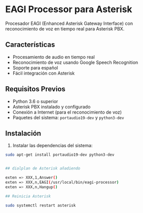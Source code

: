 # EAGI Processor para Asterisk

Procesador EAGI (Enhanced Asterisk Gateway Interface) con reconocimiento de voz en tiempo real para Asterisk PBX.

## Características

- Procesamiento de audio en tiempo real
- Reconocimiento de voz usando Google Speech Recognition
- Soporte para español
- Fácil integración con Asterisk

## Requisitos Previos

- Python 3.6 o superior
- Asterisk PBX instalado y configurado
- Conexión a Internet (para el reconocimiento de voz)
- Paquetes del sistema: `portaudio19-dev` y `python3-dev`

## Instalación

1. Instalar las dependencias del sistema:
```bash
sudo apt-get install portaudio19-dev python3-dev


## dialplan de Asterisk añadiendo

exten => XXX,1,Answer()
exten => XXX,n,EAGI(/usr/local/bin/eagi-processor)
exten => XXX,n,Hangup()

## Reinicia Asterisk

sudo systemctl restart asterisk